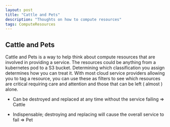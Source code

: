 ```yaml
---
layout: post
title: "Cattle and Pets"
description: "Thoughts on how to compute resources"
tags: ComputeResources
---
```



## Cattle and Pets 

Cattle and Pets is a way to help think about compute resources that are involved in providing a service.  The resources could be anything from a kubernetes pod to a S3 bucket.  Determining which classification you assign determines how you can treat it.  With most cloud service providers allowing you to tag a resource, you can use these as filters to see which resources are critical requiring care and attention and those that can be left ( almost ) alone.


* Can be destroyed and replaced at any time without the service failing => Cattle


* Indispensable; destroying and replacing will cause the overall service to fail => Pet


